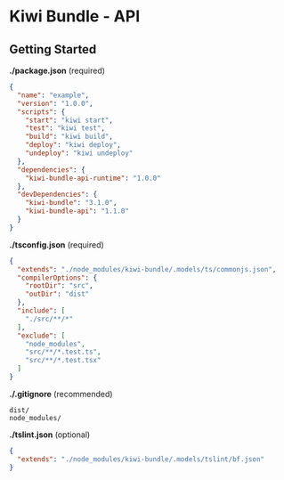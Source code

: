 
# Kiwi Bundle - API

## Getting Started

**./package.json** (required)
```json
{
  "name": "example",
  "version": "1.0.0",
  "scripts": {
    "start": "kiwi start",
    "test": "kiwi test",
    "build": "kiwi build",
    "deploy": "kiwi deploy",
    "undeploy": "kiwi undeploy"
  },
  "dependencies": {
    "kiwi-bundle-api-runtime": "1.0.0"
  },
  "devDependencies": {
    "kiwi-bundle": "3.1.0",
    "kiwi-bundle-api": "1.1.0"
  }
}
```

**./tsconfig.json** (required)
```json
{
  "extends": "./node_modules/kiwi-bundle/.models/ts/commonjs.json",
  "compilerOptions": {
    "rootDir": "src",
    "outDir": "dist"
  },
  "include": [
    "./src/**/*"
  ],
  "exclude": [
    "node_modules",
    "src/**/*.test.ts",
    "src/**/*.test.tsx"
  ]
}
```

**./.gitignore** (recommended)
```
dist/
node_modules/
```

**./tslint.json** (optional)
```json
{
  "extends": "./node_modules/kiwi-bundle/.models/tslint/bf.json"
}
```
